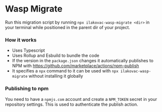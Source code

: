 # Wasp Migrate

Run this migration script by running `npx ilakovac-wasp-migrate <dir>` in your terminal while positioned in the parent dir of your project.

### How it works

- Uses Typescript
- Uses Rollup and Esbuild to bundle the code
- If the version in the `package.json` changes it automatically publishes to NPM with https://github.com/marketplace/actions/npm-publish
- It specifies a `npx` command to it can be used with `npx ilakovac-wasp-migrate` without installing it globally

### Publishing to npm

You need to have a `npmjs.com` account and create a `NPM_TOKEN` secret in your repository settings. This is used to authenticate the publish action.